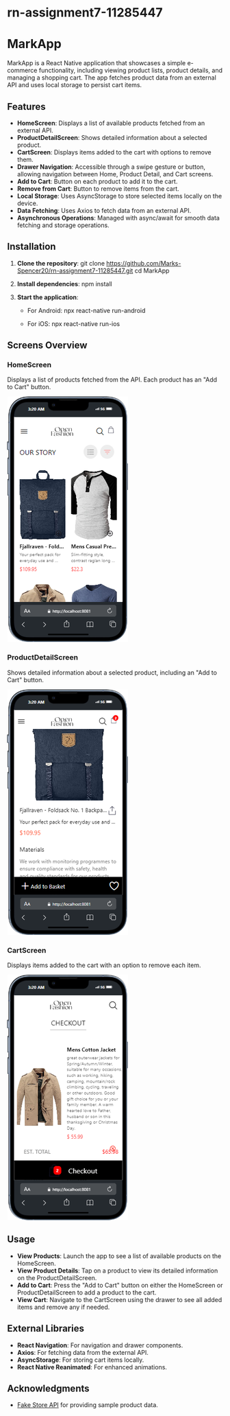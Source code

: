 # rn-assignment7-11285447

# MarkApp

MarkApp is a React Native application that showcases a simple e-commerce functionality, including viewing product lists, product details, and managing a shopping cart. The app fetches product data from an external API and uses local storage to persist cart items.

## Features

- **HomeScreen**: Displays a list of available products fetched from an external API.
- **ProductDetailScreen**: Shows detailed information about a selected product.
- **CartScreen**: Displays items added to the cart with options to remove them.
- **Drawer Navigation**: Accessible through a swipe gesture or button, allowing navigation between Home, Product Detail, and Cart screens.
- **Add to Cart**: Button on each product to add it to the cart.
- **Remove from Cart**: Button to remove items from the cart.
- **Local Storage**: Uses AsyncStorage to store selected items locally on the device.
- **Data Fetching**: Uses Axios to fetch data from an external API.
- **Asynchronous Operations**: Managed with async/await for smooth data fetching and storage operations.

## Installation

1. **Clone the repository**:
   git clone https://github.com/Marks-Spencer20/rn-assignment7-11285447.git
   cd MarkApp
   

2. **Install dependencies**:
   npm install


3. **Start the application**:
   - For Android:
     npx react-native run-android
     
   - For iOS:
     npx react-native run-ios
     


## Screens Overview

### HomeScreen

Displays a list of products fetched from the API. Each product has an "Add to Cart" button.

![alt text](MarkApp/assets/Home.png)

### ProductDetailScreen

Shows detailed information about a selected product, including an "Add to Cart" button.

![alt text](MarkApp/assets/Details.png)

### CartScreen

Displays items added to the cart with an option to remove each item.

![alt text](MarkApp/assets/Cart.png)

## Usage

- **View Products**: Launch the app to see a list of available products on the HomeScreen.
- **View Product Details**: Tap on a product to view its detailed information on the ProductDetailScreen.
- **Add to Cart**: Press the "Add to Cart" button on either the HomeScreen or ProductDetailScreen to add a product to the cart.
- **View Cart**: Navigate to the CartScreen using the drawer to see all added items and remove any if needed.

## External Libraries

- **React Navigation**: For navigation and drawer components.
- **Axios**: For fetching data from the external API.
- **AsyncStorage**: For storing cart items locally.
- **React Native Reanimated**: For enhanced animations.

## Acknowledgments

- [Fake Store API](https://fakestoreapi.com/) for providing sample product data.
